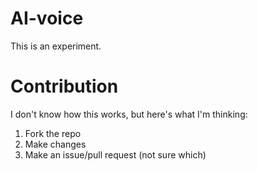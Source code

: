 # AI-voice
This is an experiment.

# Contribution
I don't know how this works, but here's what I'm thinking:
1. Fork the repo
2. Make changes
3. Make an issue/pull request (not sure which)
